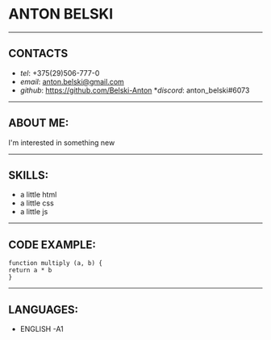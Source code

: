 # ANTON BELSKI
___

## CONTACTS
* _tel_: +375(29)506-777-0
* _email_: anton.belski@gmail.com
* _github_: https://github.com/Belski-Anton
*_discord_: anton_belski#6073
___

## ABOUT ME:
I'm interested in something new
___
## SKILLS:
* a little html
* a little css
* a little js
___

## CODE EXAMPLE:
```
function multiply (a, b) {
return a * b
}

```
___

## LANGUAGES:
* ENGLISH -A1

